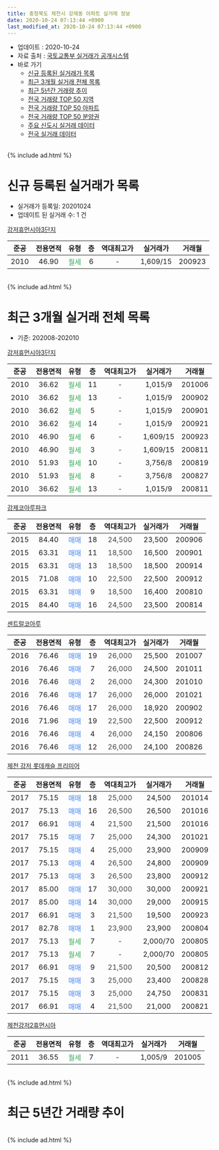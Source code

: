 ```yaml
---
title: 충청북도 제천시 강제동 아파트 실거래 정보
date: 2020-10-24 07:13:44 +0900
last_modified_at: 2020-10-24 07:13:44 +0900
---
```


* 업데이트 : 2020-10-24
* 자료 출처 : [국토교통부 실거래가 공개시스템](http://rt.molit.go.kr)
* 바로 가기
    * [신규 등록된 실거래가 목록](#신규-등록된-실거래가-목록)
    * [최근 3개월 실거래 전체 목록](#최근-3개월-실거래-전체-목록)
    * [최근 5년간 거래량 추이](#최근-5년간-거래량-추이)
    * [전국 거래량 TOP 50 지역](https://inasie.github.io/apt-trade-info/최근-3개월-전국에서-가장-거래가-많이-발생한-지역)
    * [전국 거래량 TOP 50 아파트](https://inasie.github.io/apt-trade-info/최근-3개월-전국에서-가장-거래가-많이-발생한-아파트)
    * [전국 거래량 TOP 50 분양권](https://inasie.github.io/apt-trade-info/최근-3개월-전국에서-가장-거래가-많이-발생한-분양권)
    * [주요 신도시 실거래 데이터](https://inasie.github.io/apt-trade-info/주요-신도시)
    * [전국 실거래 데이터](https://inasie.github.io/apt-trade-info/전국)
<br>
{% include ad.html %}
<br>

# 신규 등록된 실거래가 목록
* 실거래가 등록일: 20201024
* 업데이트 된 실거래 수: 1 건


[강저휴먼시아3단지](https://search.naver.com/search.naver?query=%EC%B6%A9%EC%B2%AD%EB%B6%81%EB%8F%84+%EC%A0%9C%EC%B2%9C%EC%8B%9C+%EA%B0%95%EC%A0%9C%EB%8F%99+%EA%B0%95%EC%A0%80%ED%9C%B4%EB%A8%BC%EC%8B%9C%EC%95%843%EB%8B%A8%EC%A7%80)

|준공|전용면적|유형|층|역대최고가|실거래가|거래월|
|:---:|:---:|:---:|:---:|:---:|:---:|:---:|
|2010|46.90|<span style="color:#34a853">월세</span>|6|<span style="color:#444444">-</span>|1,609/15|200923|


<br>
{% include ad.html %}
<br>

# 최근 3개월 실거래 전체 목록
* 기준: 202008-202010


[강저휴먼시아3단지](https://search.naver.com/search.naver?query=%EC%B6%A9%EC%B2%AD%EB%B6%81%EB%8F%84+%EC%A0%9C%EC%B2%9C%EC%8B%9C+%EA%B0%95%EC%A0%9C%EB%8F%99+%EA%B0%95%EC%A0%80%ED%9C%B4%EB%A8%BC%EC%8B%9C%EC%95%843%EB%8B%A8%EC%A7%80)

|준공|전용면적|유형|층|역대최고가|실거래가|거래월|
|:---:|:---:|:---:|:---:|:---:|:---:|:---:|
|2010|36.62|<span style="color:#34a853">월세</span>|11|<span style="color:#444444">-</span>|1,015/9|201006|
|2010|36.62|<span style="color:#34a853">월세</span>|13|<span style="color:#444444">-</span>|1,015/9|200902|
|2010|36.62|<span style="color:#34a853">월세</span>|5|<span style="color:#444444">-</span>|1,015/9|200901|
|2010|36.62|<span style="color:#34a853">월세</span>|14|<span style="color:#444444">-</span>|1,015/9|200921|
|2010|46.90|<span style="color:#34a853">월세</span>|6|<span style="color:#444444">-</span>|1,609/15|200923|
|2010|46.90|<span style="color:#34a853">월세</span>|3|<span style="color:#444444">-</span>|1,609/15|200811|
|2010|51.93|<span style="color:#34a853">월세</span>|10|<span style="color:#444444">-</span>|3,756/8|200819|
|2010|51.93|<span style="color:#34a853">월세</span>|8|<span style="color:#444444">-</span>|3,756/8|200827|
|2010|36.62|<span style="color:#34a853">월세</span>|13|<span style="color:#444444">-</span>|1,015/9|200811|

[강제코아루파크](https://search.naver.com/search.naver?query=%EC%B6%A9%EC%B2%AD%EB%B6%81%EB%8F%84+%EC%A0%9C%EC%B2%9C%EC%8B%9C+%EA%B0%95%EC%A0%9C%EB%8F%99+%EA%B0%95%EC%A0%9C%EC%BD%94%EC%95%84%EB%A3%A8%ED%8C%8C%ED%81%AC)

|준공|전용면적|유형|층|역대최고가|실거래가|거래월|
|:---:|:---:|:---:|:---:|:---:|:---:|:---:|
|2015|84.40|<span style="color:#4285f3">매매</span>|18|<span style="color:#444444">24,500</span>|23,500|200906|
|2015|63.31|<span style="color:#4285f3">매매</span>|11|<span style="color:#444444">18,500</span>|16,500|200901|
|2015|63.31|<span style="color:#4285f3">매매</span>|13|<span style="color:#444444">18,500</span>|18,500|200914|
|2015|71.08|<span style="color:#4285f3">매매</span>|10|<span style="color:#444444">22,500</span>|22,500|200912|
|2015|63.31|<span style="color:#4285f3">매매</span>|9|<span style="color:#444444">18,500</span>|16,400|200810|
|2015|84.40|<span style="color:#4285f3">매매</span>|16|<span style="color:#444444">24,500</span>|23,500|200814|

[센트럴코아루](https://search.naver.com/search.naver?query=%EC%B6%A9%EC%B2%AD%EB%B6%81%EB%8F%84+%EC%A0%9C%EC%B2%9C%EC%8B%9C+%EA%B0%95%EC%A0%9C%EB%8F%99+%EC%84%BC%ED%8A%B8%EB%9F%B4%EC%BD%94%EC%95%84%EB%A3%A8)

|준공|전용면적|유형|층|역대최고가|실거래가|거래월|
|:---:|:---:|:---:|:---:|:---:|:---:|:---:|
|2016|76.46|<span style="color:#4285f3">매매</span>|19|<span style="color:#444444">26,000</span>|25,500|201007|
|2016|76.46|<span style="color:#4285f3">매매</span>|7|<span style="color:#444444">26,000</span>|24,500|201011|
|2016|76.46|<span style="color:#4285f3">매매</span>|2|<span style="color:#444444">26,000</span>|24,300|201010|
|2016|76.46|<span style="color:#4285f3">매매</span>|17|<span style="color:#444444">26,000</span>|26,000|201021|
|2016|76.46|<span style="color:#4285f3">매매</span>|17|<span style="color:#444444">26,000</span>|18,920|200902|
|2016|71.96|<span style="color:#4285f3">매매</span>|19|<span style="color:#444444">22,500</span>|22,500|200912|
|2016|76.46|<span style="color:#4285f3">매매</span>|4|<span style="color:#444444">26,000</span>|24,150|200806|
|2016|76.46|<span style="color:#4285f3">매매</span>|12|<span style="color:#444444">26,000</span>|24,100|200826|

[제천 강저 롯데캐슬 프리미어](https://search.naver.com/search.naver?query=%EC%B6%A9%EC%B2%AD%EB%B6%81%EB%8F%84+%EC%A0%9C%EC%B2%9C%EC%8B%9C+%EA%B0%95%EC%A0%9C%EB%8F%99+%EC%A0%9C%EC%B2%9C+%EA%B0%95%EC%A0%80+%EB%A1%AF%EB%8D%B0%EC%BA%90%EC%8A%AC+%ED%94%84%EB%A6%AC%EB%AF%B8%EC%96%B4)

|준공|전용면적|유형|층|역대최고가|실거래가|거래월|
|:---:|:---:|:---:|:---:|:---:|:---:|:---:|
|2017|75.15|<span style="color:#4285f3">매매</span>|18|<span style="color:#444444">25,000</span>|24,500|201014|
|2017|75.13|<span style="color:#4285f3">매매</span>|16|<span style="color:#444444">26,500</span>|26,500|201016|
|2017|66.91|<span style="color:#4285f3">매매</span>|4|<span style="color:#444444">21,500</span>|21,500|201016|
|2017|75.15|<span style="color:#4285f3">매매</span>|7|<span style="color:#444444">25,000</span>|24,300|201021|
|2017|75.15|<span style="color:#4285f3">매매</span>|4|<span style="color:#444444">25,000</span>|23,900|200909|
|2017|75.13|<span style="color:#4285f3">매매</span>|4|<span style="color:#444444">26,500</span>|24,800|200909|
|2017|75.13|<span style="color:#4285f3">매매</span>|3|<span style="color:#444444">26,500</span>|23,800|200912|
|2017|85.00|<span style="color:#4285f3">매매</span>|17|<span style="color:#444444">30,000</span>|30,000|200921|
|2017|85.00|<span style="color:#4285f3">매매</span>|14|<span style="color:#444444">30,000</span>|29,000|200915|
|2017|66.91|<span style="color:#4285f3">매매</span>|3|<span style="color:#444444">21,500</span>|19,500|200923|
|2017|82.78|<span style="color:#4285f3">매매</span>|1|<span style="color:#444444">23,900</span>|23,900|200804|
|2017|75.13|<span style="color:#34a853">월세</span>|7|<span style="color:#444444">-</span>|2,000/70|200805|
|2017|75.13|<span style="color:#34a853">월세</span>|7|<span style="color:#444444">-</span>|2,000/70|200805|
|2017|66.91|<span style="color:#4285f3">매매</span>|9|<span style="color:#444444">21,500</span>|20,500|200812|
|2017|75.15|<span style="color:#4285f3">매매</span>|3|<span style="color:#444444">25,000</span>|23,400|200828|
|2017|75.15|<span style="color:#4285f3">매매</span>|3|<span style="color:#444444">25,000</span>|24,750|200831|
|2017|66.91|<span style="color:#4285f3">매매</span>|4|<span style="color:#444444">21,500</span>|21,000|200821|

[제천강저2휴먼시아](https://search.naver.com/search.naver?query=%EC%B6%A9%EC%B2%AD%EB%B6%81%EB%8F%84+%EC%A0%9C%EC%B2%9C%EC%8B%9C+%EA%B0%95%EC%A0%9C%EB%8F%99+%EC%A0%9C%EC%B2%9C%EA%B0%95%EC%A0%802%ED%9C%B4%EB%A8%BC%EC%8B%9C%EC%95%84)

|준공|전용면적|유형|층|역대최고가|실거래가|거래월|
|:---:|:---:|:---:|:---:|:---:|:---:|:---:|
|2011|36.55|<span style="color:#34a853">월세</span>|7|<span style="color:#444444">-</span>|1,005/9|201005|


<br>
{% include ad.html %}
<br>

# 최근 5년간 거래량 추이


<div style="width:100%;">
    <canvas id="deal_progress" height="200"></canvas>
</div>

<script>
new Chart(document.getElementById("deal_progress"), {
    type: 'line',
    data: {
        labels: ['201510','201511','201512','201601','201602','201603','201604','201605','201606','201607','201608','201609','201610','201611','201612','201701','201702','201703','201704','201705','201706','201707','201708','201709','201710','201711','201712','201801','201802','201803','201804','201805','201806','201807','201808','201809','201810','201811','201812','201901','201902','201903','201904','201905','201906','201907','201908','201909','201910','201911','201912','202001','202002','202003','202004','202005','202006','202007','202008','202009','202010'],
        datasets: [{
            label: '매매',
            pointRadius: 1,
            data: [1, 0, 0, 0, 1, 1, 0, 0, 1, 1, 0, 2, 3, 3, 1, 1, 1, 0, 0, 2, 1, 2, 3, 6, 3, 4, 16, 25, 19, 10, 14, 3, 9, 7, 8, 5, 10, 8, 5, 5, 7, 4, 4, 7, 5, 16, 14, 16, 20, 15, 16, 11, 22, 16, 16, 17, 10, 20, 9, 12, 8],
            borderColor: "rgba(255, 201, 14, 1)",
            backgroundColor: "rgba(255, 201, 14, 0.5)",
            fill: false,
            lineTension: 0
        },{
            label: '전월세',
            pointRadius: 1,
            data: [0, 4, 1, 1, 1, 5, 1, 2, 5, 5, 4, 9, 1, 1, 2, 13, 4, 2, 0, 3, 6, 3, 23, 20, 17, 25, 27, 15, 8, 7, 6, 6, 3, 6, 4, 6, 6, 4, 7, 14, 10, 5, 3, 6, 6, 15, 31, 18, 19, 16, 13, 15, 14, 6, 15, 5, 10, 4, 6, 4, 2],
            borderColor: "rgba(0, 141, 185, 1)",
            backgroundColor: "rgba(0, 141, 185, 0.5)",
            fill: false,
            lineTension: 0
        }
        ]
    },
    options: {
        responsive: true,
        title: {
            display: false
        },
        tooltips: {
            mode: 'index',
            intersect: false
        },
        hover: {
            mode: 'nearest',
            intersect: true
        },
        scales: {
            xAxes: [{
                display: true,
                scaleLabel: {
                    display: true,
                    labelString: '년/월'
                }
            }],
            yAxes: [{
                display: true,
                ticks: {
                    suggestedMin: 0,
                },
                scaleLabel: {
                    display: true,
                    labelString: '실거래 수'
                }
            }]
        }
    }
});

</script>


<br>
{% include ad.html %}
<br>

